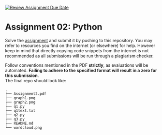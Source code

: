 [![Review Assignment Due Date](https://classroom.github.com/assets/deadline-readme-button-24ddc0f5d75046c5622901739e7c5dd533143b0c8e959d652212380cedb1ea36.svg)](https://classroom.github.com/a/jDVWoH7F)
# Assignment 02: Python
Solve the [assignment](Assignment2.pdf) and submit it by pushing to this repository. You may refer to resources you find on the internet (or elsewhere) for help. However keep in mind that directly copying code snippets from the internet is not recommended as all submissions will be run through a plagiarism checker.

Follow conventions mentioned in the PDF **strictly**, as evaluations will be automated. **Failing to adhere to the specified format will result in a zero for this submission**.  
The final repo should look like:

```
.
├── Assignment2.pdf
├── graph1.png
├── graph2.png
├── q1.py
├── q1text.txt
├── q2.py
├── q3.py
├── README.md
└── wordcloud.png
```
